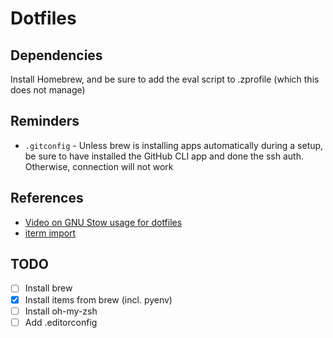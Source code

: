 # Dotfiles

## Dependencies

Install Homebrew, and be sure to add the eval script to .zprofile (which this does not manage)

## Reminders

* `.gitconfig` - Unless brew is installing apps automatically during 
a setup, be sure to have installed the GitHub CLI app and done the ssh
auth. Otherwise, connection will not work

## References
* [Video on GNU Stow usage for dotfiles](https://www.youtube.com/watch?v=y6XCebnB9gs)
* [iterm import](https://stratus3d.com/blog/2015/02/28/sync-iterm2-profile-with-dotfiles-repository/)

## TODO
- [ ] Install brew
- [x] Install items from brew (incl. pyenv)
- [ ] Install oh-my-zsh
- [ ] Add .editorconfig
